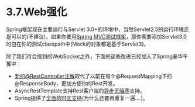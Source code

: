 # 3.7.Web强化

Spring框架现在主要运行与Servlet 3.0+的环境中，当然Servlet2.5的运行环境还是可以的(不建议)，如果你要用[Spring MVC测试框架]()，那你需要添加Servlet3.0的包在你的测试classpath中(Mock的对象都是基于Servlet3)。

除了我们待会提到的WebSocket之外，下面的这些改进已经加入了Spring豪华午餐中：
* [新的@RestController注解]()取代了以前在每个@RequestMapping下的@ResponseBody，更加方便你的Rest开发。
* AsyncRestTemplate支持Rest客户端的[异步无阻塞]()支持。
* Spring提供了[全面的时区支持]()(为什么还要再重复一遍....)。